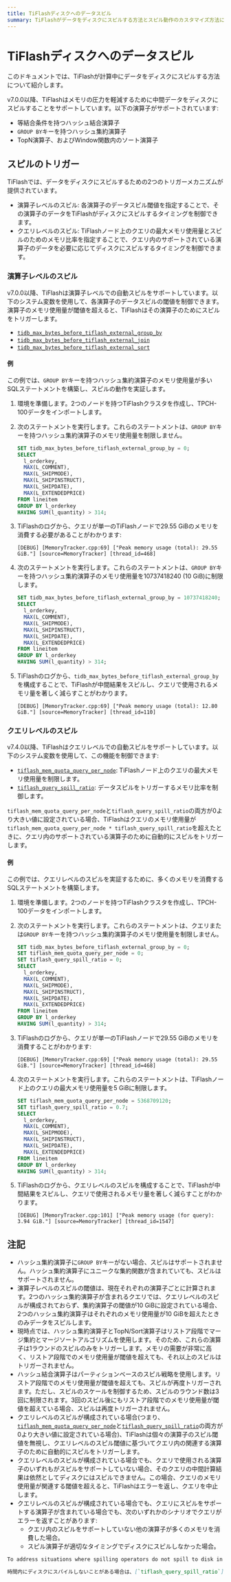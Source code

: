 ```yaml
---
title: TiFlashディスクへのデータスピル
summary: TiFlashがデータをディスクにスピルする方法とスピル動作のカスタマイズ方法について学びます。
---
```


# TiFlashディスクへのデータスピル

このドキュメントでは、TiFlashが計算中にデータをディスクにスピルする方法について紹介します。

v7.0.0以降、TiFlashはメモリの圧力を軽減するために中間データをディスクにスピルすることをサポートしています。以下の演算子がサポートされています:

* 等結合条件を持つハッシュ結合演算子
* `GROUP BY`キーを持つハッシュ集約演算子
* TopN演算子、およびWindow関数内のソート演算子

## スピルのトリガー

TiFlashでは、データをディスクにスピルするための2つのトリガーメカニズムが提供されています。

* 演算子レベルのスピル: 各演算子のデータスピル閾値を指定することで、その演算子のデータをTiFlashがディスクにスピルするタイミングを制御できます。
* クエリレベルのスピル: TiFlashノード上のクエリの最大メモリ使用量とスピルのためのメモリ比率を指定することで、クエリ内のサポートされている演算子のデータを必要に応じてディスクにスピルするタイミングを制御できます。

### 演算子レベルのスピル

v7.0.0以降、TiFlashは演算子レベルでの自動スピルをサポートしています。以下のシステム変数を使用して、各演算子のデータスピルの閾値を制御できます。演算子のメモリ使用量が閾値を超えると、TiFlashはその演算子のためにスピルをトリガーします。

* [`tidb_max_bytes_before_tiflash_external_group_by`](/system-variables.md#tidb_max_bytes_before_tiflash_external_group_by-new-in-v700)
* [`tidb_max_bytes_before_tiflash_external_join`](/system-variables.md#tidb_max_bytes_before_tiflash_external_join-new-in-v700)
* [`tidb_max_bytes_before_tiflash_external_sort`](/system-variables.md#tidb_max_bytes_before_tiflash_external_sort-new-in-v700)

#### 例

この例では、`GROUP BY`キーを持つハッシュ集約演算子のメモリ使用量が多いSQLステートメントを構築し、スピルの動作を実証します。

1. 環境を準備します。2つのノードを持つTiFlashクラスタを作成し、TPCH-100データをインポートします。
2. 次のステートメントを実行します。これらのステートメントは、`GROUP BY`キーを持つハッシュ集約演算子のメモリ使用量を制限しません。

    ```sql
    SET tidb_max_bytes_before_tiflash_external_group_by = 0;
    SELECT
      l_orderkey,
      MAX(L_COMMENT),
      MAX(L_SHIPMODE),
      MAX(L_SHIPINSTRUCT),
      MAX(L_SHIPDATE),
      MAX(L_EXTENDEDPRICE)
    FROM lineitem
    GROUP BY l_orderkey
    HAVING SUM(l_quantity) > 314;
    ```

3. TiFlashのログから、クエリが単一のTiFlashノードで29.55 GiBのメモリを消費する必要があることがわかります:

    ```
    [DEBUG] [MemoryTracker.cpp:69] ["Peak memory usage (total): 29.55 GiB."] [source=MemoryTracker] [thread_id=468]
    ```

4. 次のステートメントを実行します。これらのステートメントは、`GROUP BY`キーを持つハッシュ集約演算子のメモリ使用量を10737418240 (10 GiB)に制限します。

    ```sql
    SET tidb_max_bytes_before_tiflash_external_group_by = 10737418240;
    SELECT
      l_orderkey,
      MAX(L_COMMENT),
      MAX(L_SHIPMODE),
      MAX(L_SHIPINSTRUCT),
      MAX(L_SHIPDATE),
      MAX(L_EXTENDEDPRICE)
    FROM lineitem
    GROUP BY l_orderkey
    HAVING SUM(l_quantity) > 314;
    ```

5. TiFlashのログから、`tidb_max_bytes_before_tiflash_external_group_by`を構成することで、TiFlashが中間結果をスピルし、クエリで使用されるメモリ量を著しく減らすことがわかります。

    ```
    [DEBUG] [MemoryTracker.cpp:69] ["Peak memory usage (total): 12.80 GiB."] [source=MemoryTracker] [thread_id=110]
    ```

### クエリレベルのスピル

v7.4.0以降、TiFlashはクエリレベルでの自動スピルをサポートしています。以下のシステム変数を使用して、この機能を制御できます:

* [`tiflash_mem_quota_query_per_node`](/system-variables.md#tiflash_mem_quota_query_per_node-new-in-v740): TiFlashノード上のクエリの最大メモリ使用量を制限します。
* [`tiflash_query_spill_ratio`](/system-variables.md#tiflash_query_spill_ratio-new-in-v740): データスピルをトリガーするメモリ比率を制御します。

`tiflash_mem_quota_query_per_node`と`tiflash_query_spill_ratio`の両方が0より大きい値に設定されている場合、TiFlashはクエリのメモリ使用量が`tiflash_mem_quota_query_per_node * tiflash_query_spill_ratio`を超えたときに、クエリ内のサポートされている演算子のために自動的にスピルをトリガーします。

#### 例

この例では、クエリレベルのスピルを実証するために、多くのメモリを消費するSQLステートメントを構築します。

1. 環境を準備します。2つのノードを持つTiFlashクラスタを作成し、TPCH-100データをインポートします。

2. 次のステートメントを実行します。これらのステートメントは、クエリまたは`GROUP BY`キーを持つハッシュ集約演算子のメモリ使用量を制限しません。

    ```sql
    SET tidb_max_bytes_before_tiflash_external_group_by = 0;
    SET tiflash_mem_quota_query_per_node = 0;
    SET tiflash_query_spill_ratio = 0;
    SELECT
      l_orderkey,
      MAX(L_COMMENT),
      MAX(L_SHIPMODE),
      MAX(L_SHIPINSTRUCT),
      MAX(L_SHIPDATE),
      MAX(L_EXTENDEDPRICE)
    FROM lineitem
    GROUP BY l_orderkey
    HAVING SUM(l_quantity) > 314;
    ```

3. TiFlashのログから、クエリが単一のTiFlashノードで29.55 GiBのメモリを消費することがわかります:

    ```
    [DEBUG] [MemoryTracker.cpp:69] ["Peak memory usage (total): 29.55 GiB."] [source=MemoryTracker] [thread_id=468]
    ```

4. 次のステートメントを実行します。これらのステートメントは、TiFlashノード上のクエリの最大メモリ使用量を5 GiBに制限します。

    ```sql
    SET tiflash_mem_quota_query_per_node = 5368709120;
    SET tiflash_query_spill_ratio = 0.7;
    SELECT
      l_orderkey,
      MAX(L_COMMENT),
      MAX(L_SHIPMODE),
      MAX(L_SHIPINSTRUCT),
      MAX(L_SHIPDATE),
      MAX(L_EXTENDEDPRICE)
    FROM lineitem
    GROUP BY l_orderkey
    HAVING SUM(l_quantity) > 314;
    ```

5. TiFlashのログから、クエリレベルのスピルを構成することで、TiFlashが中間結果をスピルし、クエリで使用されるメモリ量を著しく減らすことがわかります。

    ```
    [DEBUG] [MemoryTracker.cpp:101] ["Peak memory usage (for query): 3.94 GiB."] [source=MemoryTracker] [thread_id=1547]
    ```

## 注記

* ハッシュ集約演算子に`GROUP BY`キーがない場合、スピルはサポートされません。ハッシュ集約演算子にユニークな集約関数が含まれていても、スピルはサポートされません。
* 演算子レベルのスピルの閾値は、現在それぞれの演算子ごとに計算されます。2つのハッシュ集約演算子が含まれるクエリでは、クエリレベルのスピルが構成されておらず、集約演算子の閾値が10 GiBに設定されている場合、2つのハッシュ集約演算子はそれぞれのメモリ使用量が10 GiBを超えたときのみデータをスピルします。
* 現時点では、ハッシュ集約演算子とTopN/Sort演算子はリストア段階でマージ集約とマージソートアルゴリズムを使用します。そのため、これらの演算子は1ラウンドのスピルのみをトリガーします。メモリの需要が非常に高く、リストア段階でのメモリ使用量が閾値を超えても、それ以上のスピルはトリガーされません。
* ハッシュ結合演算子はパーティションベースのスピル戦略を使用します。リストア段階でのメモリ使用量が閾値を超えても、スピルが再度トリガーされます。ただし、スピルのスケールを制御するため、スピルのラウンド数は3回に制限されます。3回のスピル後にもリストア段階でのメモリ使用量が閾値を超えている場合、スピルは再度トリガーされません。
* クエリレベルのスピルが構成されている場合(つまり、[`tiflash_mem_quota_query_per_node`](/system-variables.md#tiflash_mem_quota_query_per_node-new-in-v740)と[`tiflash_query_spill_ratio`](/system-variables.md#tiflash_query_spill_ratio-new-in-v740)の両方が0より大きい値に設定されている場合)、TiFlashは個々の演算子のスピル閾値を無視し、クエリレベルのスピル閾値に基づいてクエリ内の関連する演算子のために自動的にスピルをトリガーします。
* クエリレベルのスピルが構成されている場合でも、クエリで使用される演算子のいずれもがスピルをサポートしていない場合、そのクエリの中間計算結果は依然としてディスクにはスピルできません。この場合、クエリのメモリ使用量が関連する閾値を超えると、TiFlashはエラーを返し、クエリを中止します。
* クエリレベルのスピルが構成されている場合でも、クエリにスピルをサポートする演算子が含まれている場合でも、次のいずれかのシナリオでクエリがエラーを返すことがあります:
    - クエリ内のスピルをサポートしていない他の演算子が多くのメモリを消費した場合。
    - スピル演算子が適切なタイミングでディスクにスピルしなかった場合。
```markdown
To address situations where spilling operators do not spill to disk in time, you can try reducing [`tiflash_query_spill_ratio`](/system-variables.md#tiflash_query_spill_ratio-new-in-v740) to avoid memory threshold errors.
```

```markdown
時間内にディスクにスパイルしないことがある場合は、[`tiflash_query_spill_ratio`](/system-variables.md#tiflash_query_spill_ratio-new-in-v740) を減らしてメモリ閾値エラーを回避することができます。
```